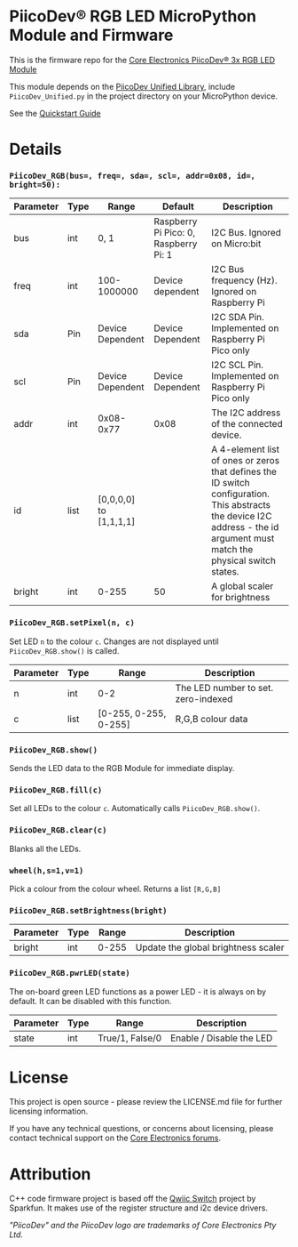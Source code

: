 # PiicoDev® RGB LED MicroPython Module and Firmware

This is the firmware repo for the [Core Electronics PiicoDev® 3x RGB LED Module](https://core-electronics.com.au/catalog/product/view/sku/CE07910)

This module depends on the [PiicoDev Unified Library](https://github.com/CoreElectronics/CE-PiicoDev-Unified), include `PiicoDev_Unified.py` in the project directory on your MicroPython device.


See the [Quickstart Guide](https://piico.dev/p13)

# Details
### `PiicoDev_RGB(bus=, freq=, sda=, scl=, addr=0x08, id=, bright=50):`
Parameter | Type | Range            | Default                               | Description
--------- | ---- | ---------------- | ------------------------------------- | --------------------------------------------------
bus       | int  | 0, 1             | Raspberry Pi Pico: 0, Raspberry Pi: 1 | I2C Bus.  Ignored on Micro:bit
freq      | int  | 100-1000000      | Device dependent                      | I2C Bus frequency (Hz).  Ignored on Raspberry Pi
sda       | Pin  | Device Dependent | Device Dependent                      | I2C SDA Pin. Implemented on Raspberry Pi Pico only
scl       | Pin  | Device Dependent | Device Dependent                      | I2C SCL Pin. Implemented on Raspberry Pi Pico only
addr      | int  | 0x08-0x77        | 0x08                                  | The I2C address of the connected device.
id        | list | [0,0,0,0] to [1,1,1,1] |                                 | A 4-element list of ones or zeros that defines the ID switch configuration. This abstracts the device I2C address - the id argument must match the physical switch states.
bright    | int  | 0-255            | 50                                    | A global scaler for brightness

### `PiicoDev_RGB.setPixel(n, c)`
Set LED `n` to the colour `c`. Changes are not displayed until `PiicoDev_RGB.show()` is called.

Parameter | Type | Range                  | Description
--------- | ---- | ---------------------- |--------------------------------------------------
n         | int  | 0-2                    | The LED number to set. zero-indexed
c         | list | [0-255, 0-255, 0-255]  | R,G,B colour data

### `PiicoDev_RGB.show()`
Sends the LED data to the RGB Module for immediate display.

### `PiicoDev_RGB.fill(c)`
Set all LEDs to the colour `c`. Automatically calls `PiicoDev_RGB.show()`.

### `PiicoDev_RGB.clear(c)`
Blanks all the LEDs.

### `wheel(h,s=1,v=1)`
Pick a colour from the colour wheel. Returns a list `[R,G,B]`

### `PiicoDev_RGB.setBrightness(bright)`
Parameter | Type | Range                  | Description
--------- | ---- | ---------------------- |--------------------------------------------------
bright     | int  | 0-255                 | Update the global brightness scaler

### `PiicoDev_RGB.pwrLED(state)`
The on-board green LED functions as a power LED - it is always on by default. It can be disabled with this function.

Parameter | Type | Range                  | Description
--------- | ---- | ---------------------- |--------------------------------------------------
state     | int  | True/1, False/0    | Enable / Disable the LED


# License
This project is open source - please review the LICENSE.md file for further licensing information.

If you have any technical questions, or concerns about licensing, please contact technical support on the [Core Electronics forums](https://forum.core-electronics.com.au/).

# Attribution
C++ code firmware project is based off the [Qwiic Switch](https://github.com/sparkfunX/Qwiic_Switch) project by Sparkfun. It makes use of the register structure and i2c device drivers.

*\"PiicoDev\" and the PiicoDev logo are trademarks of Core Electronics Pty Ltd.*
